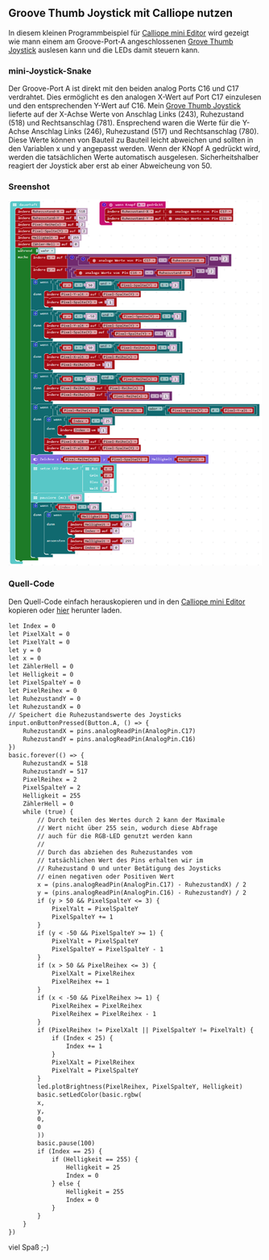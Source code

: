 ## Groove Thumb Joystick mit Calliope nutzen

In diesem kleinen Programmbeispiel für  [Calliope mini Editor](https://makecode.calliope.cc/) wird gezeigt wie mann einem am Groove-Port-A angeschlossenen [Grove Thumb Joystick](http://wiki.seeedstudio.com/Grove-Thumb_Joystick/) auslesen kann und die LEDs damit steuern kann. 

### mini-Joystick-Snake

Der Groove-Port A ist direkt mit den beiden analog Ports C16 und C17 verdrahtet.
Dies ermöglicht es den analogen X-Wert auf Port C17 einzulesen und den entsprechenden Y-Wert auf C16.
Mein [Grove Thumb Joystick](http://wiki.seeedstudio.com/Grove-Thumb_Joystick/) lieferte auf der X-Achse Werte von Anschlag Links (243), Ruhezustand (518) und Rechtsanschlag (781). Ensprechend waren die Werte für die Y-Achse Anschlag Links (246), Ruhezustand (517) und Rechtsanschlag (780). Diese Werte können von Bauteil zu Bauteil leicht abweichen und sollten in den Variablen x und y angepasst werden.
Wenn der KNopf A gedrückt wird, werden die tatsächlichen Werte automatisch ausgelesen. Sicherheitshalber reagiert der Joystick aber erst ab einer Abweicheung von 50.
### Sreenshot

 ![mini-Joystick3(Snake)](https://github.com/Kupferschmid/Calliope/blob/master/mini-Joystick3(Snake).png)

### Quell-Code
Den Quell-Code einfach herauskopieren und in den [Calliope mini Editor](https://makecode.calliope.cc/) kopieren oder [hier](https://github.com/Kupferschmid/Calliope/blob/master/mini-Joystick3.js) herunter laden.

```Java-Script-Code für makecode.calliope.cc
let Index = 0
let PixelXalt = 0
let PixelYalt = 0
let y = 0
let x = 0
let ZählerHell = 0
let Helligkeit = 0
let PixelSpalteY = 0
let PixelReihex = 0
let RuhezustandY = 0
let RuhezustandX = 0
// Speichert die Ruhezustandswerte des Joysticks
input.onButtonPressed(Button.A, () => {
    RuhezustandX = pins.analogReadPin(AnalogPin.C17)
    RuhezustandY = pins.analogReadPin(AnalogPin.C16)
})
basic.forever(() => {
    RuhezustandX = 518
    RuhezustandY = 517
    PixelReihex = 2
    PixelSpalteY = 2
    Helligkeit = 255
    ZählerHell = 0
    while (true) {
        // Durch teilen des Wertes durch 2 kann der Maximale
        // Wert nicht über 255 sein, wodurch diese Abfrage
        // auch für die RGB-LED genutzt werden kann
        //
        // Durch das abziehen des Ruhezustandes vom
        // tatsächlichen Wert des Pins erhalten wir im
        // Ruhezustand 0 und unter Betätigung des Joysticks
        // einen negativen oder Positiven Wert
        x = (pins.analogReadPin(AnalogPin.C17) - RuhezustandX) / 2
        y = (pins.analogReadPin(AnalogPin.C16) - RuhezustandY) / 2
        if (y > 50 && PixelSpalteY <= 3) {
            PixelYalt = PixelSpalteY
            PixelSpalteY += 1
        }
        if (y < -50 && PixelSpalteY >= 1) {
            PixelYalt = PixelSpalteY
            PixelSpalteY = PixelSpalteY - 1
        }
        if (x > 50 && PixelReihex <= 3) {
            PixelXalt = PixelReihex
            PixelReihex += 1
        }
        if (x < -50 && PixelReihex >= 1) {
            PixelReihex = PixelReihex
            PixelReihex = PixelReihex - 1
        }
        if (PixelReihex != PixelXalt || PixelSpalteY != PixelYalt) {
            if (Index < 25) {
                Index += 1
            }
            PixelXalt = PixelReihex
            PixelYalt = PixelSpalteY
        }
        led.plotBrightness(PixelReihex, PixelSpalteY, Helligkeit)
        basic.setLedColor(basic.rgbw(
        x,
        y,
        0,
        0
        ))
        basic.pause(100)
        if (Index == 25) {
            if (Helligkeit == 255) {
                Helligkeit = 25
                Index = 0
            } else {
                Helligkeit = 255
                Index = 0
            }
        }
    }
})
```
viel Spaß ;-)
